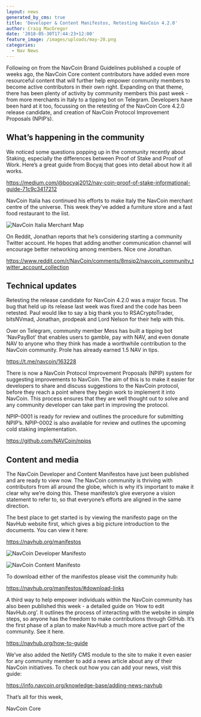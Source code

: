 ```yaml
---
layout: news
generated_by_cms: true
title: 'Developer & Content Manifestos, Retesting NavCoin 4.2.0'
author: Craig MacGregor
date: '2018-05-30T17:44:23+12:00'
feature_image: /images/uploads/may-20.png
categories:
  - Nav News
---
```

Following on from the NavCoin Brand Guidelines published a couple of weeks ago, the NavCoin Core content contributors have added even more resourceful content that will further help empower community members to become active contributors in their own right. Expanding on that theme, there has been plenty of activity by community members this past week - from more merchants in Italy to a tipping bot on Telegram. Developers have been hard at it too, focussing on the retesting of the NavCoin Core 4.2.0 release candidate, and creation of NavCoin Protocol Improvement Proposals (NPIP’s).

<!--more-->

## What’s happening in the community

We noticed some questions popping up in the community recently about Staking, especially the differences between Proof of Stake and Proof of Work. Here’s a great guide from Bocyaj that goes into detail about how it all works.

<https://medium.com/@bocyaj2012/nav-coin-proof-of-stake-informational-guide-71c9c3417212>

NavCoin Italia has continued his efforts to make Italy the NavCoin merchant centre of the universe. This week they’ve added a furniture store and a fast food restaurant to the list.

![NavCoin Italia Merchant Map](/images/uploads/screen-shot-2018-05-29-at-8.38.45-am.png)

On Reddit, Jonathan reports that he’s considering starting a community Twitter account. He hopes that adding another communication channel will encourage better networking among members. Nice one Jonathan.

<https://www.reddit.com/r/NavCoin/comments/8msip2/navcoin_community_twitter_account_collection>

## Technical updates

Retesting the release candidate for NavCoin 4.2.0 was a major focus. The bug that held up its release last week was fixed and the code has been retested. Paul would like to say a big thank you to RSACryptoTrader, bitsNVmad, Jonathan, prodpeak and Lord Nelson for their help with this.

Over on Telegram, community member Mess has built a tipping bot ‘NavPayBot’ that enables users to gamble, pay with NAV, and even donate NAV to anyone who they think has made a worthwhile contribution to the NavCoin community. Prole has already earned 1.5 NAV in tips.

<https://t.me/navcoin/163228>

There is now a NavCoin Protocol Improvement Proposals (NPIP) system for suggesting improvements to NavCoin. The aim of this is to make it easier for developers to share and discuss suggestions to the NavCoin protocol, before they reach a point where they begin work to implement it into NavCoin. This process ensures that they are well thought out to solve and any community developer can take part in improving the protocol. 

NPIP-0001 is ready for review and outlines the procedure for submitting NPIP’s. NPIP-0002 is also available for review and outlines the upcoming cold staking implementation.

[https://github.com/NAVCoin/npips ](https://github.com/NAVCoin/npips)

## Content and media

The NavCoin Developer and Content Manifestos have just been published and are ready to view now. The NavCoin community is thriving with contributors from all around the globe, which is why it’s important to make it clear why we’re doing this. These manifesto’s give everyone a vision statement to refer to, so that everyone’s efforts are aligned in the same direction.

The best place to get started is by viewing the manifesto page on the NavHub website first, which gives a big picture introduction to the documents. You can view it here:

<https://navhub.org/manifestos>

![NavCoin Developer Manifesto](/images/uploads/screen-shot-2018-05-30-at-8.54.42-am.png)

![NavCoin Content Manifesto](/images/uploads/screen-shot-2018-05-30-at-9.00.05-am.png)

To download either of the manifestos please visit the community hub:

<https://navhub.org/manifestos/#download-links>

A third way to help empower individuals within the NavCoin community has also been published this week - a detailed guide on ‘How to edit NavHub.org’. It outlines the process of interacting with the website in simple steps, so anyone has the freedom to make contributions through GitHub. It’s the first phase of a plan to make NavHub a much more active part of the community. See it here.

<https://navhub.org/how-to-guide>

We’ve also added the Netlify CMS module to the site to make it even easier for any community member to add a news article about any of their NavCoin initiatives. To check out how you can add your news, visit this guide:

<https://info.navcoin.org/knowledge-base/adding-news-navhub>

That’s all for this week,

NavCoin Core
